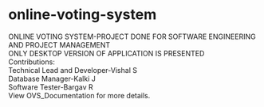# online-voting-system
ONLINE VOTING SYSTEM-PROJECT DONE FOR SOFTWARE ENGINEERING AND PROJECT MANAGEMENT <br/>
ONLY DESKTOP VERSION OF APPLICATION IS PRESENTED <br/>
Contributions: <br/>
Technical Lead and Developer-Vishal S<br />
Database Manager-Kalki J<br />
Software Tester-Bargav R<br />
View OVS_Documentation for more details.

